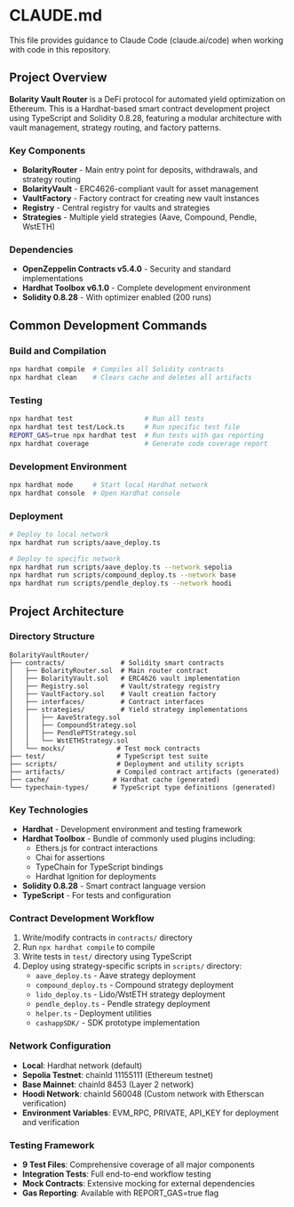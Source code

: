 # CLAUDE.md

This file provides guidance to Claude Code (claude.ai/code) when working with code in this repository.

## Project Overview

**Bolarity Vault Router** is a DeFi protocol for automated yield optimization on Ethereum. This is a Hardhat-based smart contract development project using TypeScript and Solidity 0.8.28, featuring a modular architecture with vault management, strategy routing, and factory patterns.

### Key Components
- **BolarityRouter** - Main entry point for deposits, withdrawals, and strategy routing
- **BolarityVault** - ERC4626-compliant vault for asset management
- **VaultFactory** - Factory contract for creating new vault instances
- **Registry** - Central registry for vaults and strategies
- **Strategies** - Multiple yield strategies (Aave, Compound, Pendle, WstETH)

### Dependencies
- **OpenZeppelin Contracts v5.4.0** - Security and standard implementations
- **Hardhat Toolbox v6.1.0** - Complete development environment
- **Solidity 0.8.28** - With optimizer enabled (200 runs)

## Common Development Commands

### Build and Compilation
```bash
npx hardhat compile  # Compiles all Solidity contracts
npx hardhat clean    # Clears cache and deletes all artifacts
```

### Testing
```bash
npx hardhat test                  # Run all tests
npx hardhat test test/Lock.ts     # Run specific test file
REPORT_GAS=true npx hardhat test  # Run tests with gas reporting
npx hardhat coverage              # Generate code coverage report
```

### Development Environment
```bash
npx hardhat node     # Start local Hardhat network
npx hardhat console  # Open Hardhat console
```

### Deployment
```bash
# Deploy to local network
npx hardhat run scripts/aave_deploy.ts

# Deploy to specific network
npx hardhat run scripts/aave_deploy.ts --network sepolia
npx hardhat run scripts/compound_deploy.ts --network base
npx hardhat run scripts/pendle_deploy.ts --network hoodi
```

## Project Architecture

### Directory Structure
```
BolarityVaultRouter/
├── contracts/              # Solidity smart contracts
│   ├── BolarityRouter.sol  # Main router contract
│   ├── BolarityVault.sol   # ERC4626 vault implementation
│   ├── Registry.sol        # Vault/strategy registry
│   ├── VaultFactory.sol    # Vault creation factory
│   ├── interfaces/         # Contract interfaces
│   ├── strategies/         # Yield strategy implementations
│   │   ├── AaveStrategy.sol
│   │   ├── CompoundStrategy.sol
│   │   ├── PendlePTStrategy.sol
│   │   └── WstETHStrategy.sol
│   └── mocks/             # Test mock contracts
├── test/                  # TypeScript test suite
├── scripts/               # Deployment and utility scripts
├── artifacts/             # Compiled contract artifacts (generated)
├── cache/                # Hardhat cache (generated)
└── typechain-types/      # TypeScript type definitions (generated)
```

### Key Technologies
- **Hardhat** - Development environment and testing framework
- **Hardhat Toolbox** - Bundle of commonly used plugins including:
  - Ethers.js for contract interactions
  - Chai for assertions
  - TypeChain for TypeScript bindings
  - Hardhat Ignition for deployments
- **Solidity 0.8.28** - Smart contract language version
- **TypeScript** - For tests and configuration

### Contract Development Workflow
1. Write/modify contracts in `contracts/` directory
2. Run `npx hardhat compile` to compile
3. Write tests in `test/` directory using TypeScript
4. Deploy using strategy-specific scripts in `scripts/` directory:
   - `aave_deploy.ts` - Aave strategy deployment
   - `compound_deploy.ts` - Compound strategy deployment
   - `lido_deploy.ts` - Lido/WstETH strategy deployment
   - `pendle_deploy.ts` - Pendle strategy deployment
   - `helper.ts` - Deployment utilities
   - `cashappSDK/` - SDK prototype implementation

### Network Configuration
- **Local**: Hardhat network (default)
- **Sepolia Testnet**: chainId 11155111 (Ethereum testnet)
- **Base Mainnet**: chainId 8453 (Layer 2 network)
- **Hoodi Network**: chainId 560048 (Custom network with Etherscan verification)
- **Environment Variables**: EVM_RPC, PRIVATE, API_KEY for deployment and verification

### Testing Framework
- **9 Test Files**: Comprehensive coverage of all major components
- **Integration Tests**: Full end-to-end workflow testing
- **Mock Contracts**: Extensive mocking for external dependencies
- **Gas Reporting**: Available with REPORT_GAS=true flag